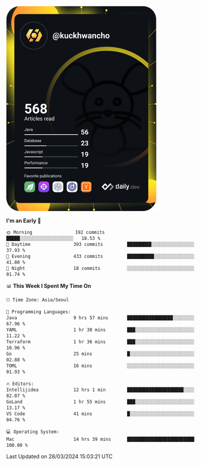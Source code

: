 <a href="https://app.daily.dev/kuckhwancho"><img src="https://github.com/kuckjwi0928/kuckjwi0928/blob/master/devcard.svg" width="400" alt="Kuckjwi Devcard"/></a>

<!--START_SECTION:waka-->
**I'm an Early 🐤** 

```text
🌞 Morning                192 commits         █████░░░░░░░░░░░░░░░░░░░░   18.53 % 
🌆 Daytime                393 commits         █████████░░░░░░░░░░░░░░░░   37.93 % 
🌃 Evening                433 commits         ██████████░░░░░░░░░░░░░░░   41.80 % 
🌙 Night                  18 commits          ░░░░░░░░░░░░░░░░░░░░░░░░░   01.74 % 
```


📊 **This Week I Spent My Time On** 

```text
🕑︎ Time Zone: Asia/Seoul

💬 Programming Languages: 
Java                     9 hrs 57 mins       █████████████████░░░░░░░░   67.96 % 
YAML                     1 hr 38 mins        ███░░░░░░░░░░░░░░░░░░░░░░   11.22 % 
Terraform                1 hr 36 mins        ███░░░░░░░░░░░░░░░░░░░░░░   10.96 % 
Go                       25 mins             █░░░░░░░░░░░░░░░░░░░░░░░░   02.88 % 
TOML                     16 mins             ░░░░░░░░░░░░░░░░░░░░░░░░░   01.93 % 

🔥 Editors: 
Intellijidea             12 hrs 1 min        █████████████████████░░░░   82.07 % 
GoLand                   1 hr 55 mins        ███░░░░░░░░░░░░░░░░░░░░░░   13.17 % 
VS Code                  41 mins             █░░░░░░░░░░░░░░░░░░░░░░░░   04.76 % 

💻 Operating System: 
Mac                      14 hrs 39 mins      █████████████████████████   100.00 % 
```


 Last Updated on 28/03/2024 15:03:21 UTC
<!--END_SECTION:waka-->
